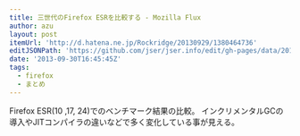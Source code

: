 ```yaml
---
title: 三世代のFirefox ESRを比較する - Mozilla Flux
author: azu
layout: post
itemUrl: 'http://d.hatena.ne.jp/Rockridge/20130929/1380464736'
editJSONPath: 'https://github.com/jser/jser.info/edit/gh-pages/data/2013/09/index.json'
date: '2013-09-30T16:45:45Z'
tags:
  - firefox
  - まとめ
---
```

Firefox ESR(10 ,17, 24)でのベンチマーク結果の比較。
インクリメンタルGCの導入やJITコンパイラの違いなどで多く変化している事が見える。
